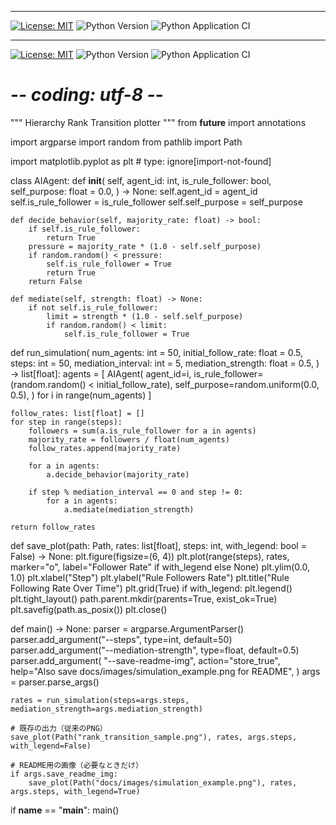 
---
[![License: MIT](https://img.shields.io/badge/License-MIT-yellow.svg)](./LICENSE)
![Python Version](https://img.shields.io/badge/python-3.8%2B-blue.svg)
![Python Application CI](https://github.com/japan1988/multi-agent-mediation/actions/workflows/python-app.yml/badge.svg?branch=main)

---
[![License: MIT](https://img.shields.io/badge/License-MIT-yellow.svg)](./LICENSE)
![Python Version](https://img.shields.io/badge/python-3.8%2B-blue.svg)
![Python Application CI](https://github.com/japan1988/multi-agent-mediation/actions/workflows/python-app.yml/badge.svg?branch=main)
# -*- coding: utf-8 -*-
"""
Hierarchy Rank Transition plotter
"""
from __future__ import annotations

import argparse
import random
from pathlib import Path

import matplotlib.pyplot as plt  # type: ignore[import-not-found]


class AIAgent:
    def __init__(
        self,
        agent_id: int,
        is_rule_follower: bool,
        self_purpose: float = 0.0,
    ) -> None:
        self.agent_id = agent_id
        self.is_rule_follower = is_rule_follower
        self.self_purpose = self_purpose

    def decide_behavior(self, majority_rate: float) -> bool:
        if self.is_rule_follower:
            return True
        pressure = majority_rate * (1.0 - self.self_purpose)
        if random.random() < pressure:
            self.is_rule_follower = True
            return True
        return False

    def mediate(self, strength: float) -> None:
        if not self.is_rule_follower:
            limit = strength * (1.0 - self.self_purpose)
            if random.random() < limit:
                self.is_rule_follower = True


def run_simulation(
    num_agents: int = 50,
    initial_follow_rate: float = 0.5,
    steps: int = 50,
    mediation_interval: int = 5,
    mediation_strength: float = 0.5,
) -> list[float]:
    agents = [
        AIAgent(
            agent_id=i,
            is_rule_follower=(random.random() < initial_follow_rate),
            self_purpose=random.uniform(0.0, 0.5),
        )
        for i in range(num_agents)
    ]

    follow_rates: list[float] = []
    for step in range(steps):
        followers = sum(a.is_rule_follower for a in agents)
        majority_rate = followers / float(num_agents)
        follow_rates.append(majority_rate)

        for a in agents:
            a.decide_behavior(majority_rate)

        if step % mediation_interval == 0 and step != 0:
            for a in agents:
                a.mediate(mediation_strength)

    return follow_rates


def save_plot(path: Path, rates: list[float], steps: int, with_legend: bool = False) -> None:
    plt.figure(figsize=(6, 4))
    plt.plot(range(steps), rates, marker="o", label="Follower Rate" if with_legend else None)
    plt.ylim(0.0, 1.0)
    plt.xlabel("Step")
    plt.ylabel("Rule Followers Rate")
    plt.title("Rule Following Rate Over Time")
    plt.grid(True)
    if with_legend:
        plt.legend()
    plt.tight_layout()
    path.parent.mkdir(parents=True, exist_ok=True)
    plt.savefig(path.as_posix())
    plt.close()


def main() -> None:
    parser = argparse.ArgumentParser()
    parser.add_argument("--steps", type=int, default=50)
    parser.add_argument("--mediation-strength", type=float, default=0.5)
    parser.add_argument(
        "--save-readme-img",
        action="store_true",
        help="Also save docs/images/simulation_example.png for README",
    )
    args = parser.parse_args()

    rates = run_simulation(steps=args.steps, mediation_strength=args.mediation_strength)

    # 既存の出力（従来のPNG）
    save_plot(Path("rank_transition_sample.png"), rates, args.steps, with_legend=False)

    # README用の画像（必要なときだけ）
    if args.save_readme_img:
        save_plot(Path("docs/images/simulation_example.png"), rates, args.steps, with_legend=True)


if __name__ == "__main__":
    main()
